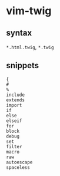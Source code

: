 vim-twig
========

syntax
------

`*.html.twig`, `*.twig`

snippets
--------

```
{
#
%
include
extends
import
if
else
elseif
for
block
debug
set
filter
macro
raw
autoescape
spaceless
```

